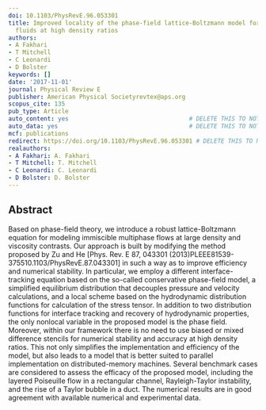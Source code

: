 ```yaml
---
doi: 10.1103/PhysRevE.96.053301
title: Improved locality of the phase-field lattice-Boltzmann model for immiscible
  fluids at high density ratios
authors:
- A Fakhari
- T Mitchell
- C Leonardi
- D Bolster
keywords: []
date: '2017-11-01'
journal: Physical Review E
publisher: American Physical Societyrevtex@aps.org
scopus_cite: 135
pub_type: Article
auto_content: yes                                  # DELETE THIS TO NOT AUTO GENERATE CONTENT
auto_data: yes                                     # DELETE THIS TO NOT AUTO GENERATE METADATA
mcf: publications
redirect: https://doi.org/10.1103/PhysRevE.96.053301 # DELETE THIS TO NOT REDIRECT
realauthors:
- A Fakhari: A. Fakhari
- T Mitchell: T. Mitchell
- C Leonardi: C. Leonardi
- D Bolster: D. Bolster
---
```



## Abstract
Based on phase-field theory, we introduce a robust lattice-Boltzmann equation for modeling immiscible multiphase flows at large density and viscosity contrasts. Our approach is built by modifying the method proposed by Zu and He [Phys. Rev. E 87, 043301 (2013)PLEEE81539-375510.1103/PhysRevE.87.043301] in such a way as to improve efficiency and numerical stability. In particular, we employ a different interface-tracking equation based on the so-called conservative phase-field model, a simplified equilibrium distribution that decouples pressure and velocity calculations, and a local scheme based on the hydrodynamic distribution functions for calculation of the stress tensor. In addition to two distribution functions for interface tracking and recovery of hydrodynamic properties, the only nonlocal variable in the proposed model is the phase field. Moreover, within our framework there is no need to use biased or mixed difference stencils for numerical stability and accuracy at high density ratios. This not only simplifies the implementation and efficiency of the model, but also leads to a model that is better suited to parallel implementation on distributed-memory machines. Several benchmark cases are considered to assess the efficacy of the proposed model, including the layered Poiseuille flow in a rectangular channel, Rayleigh-Taylor instability, and the rise of a Taylor bubble in a duct. The numerical results are in good agreement with available numerical and experimental data.
